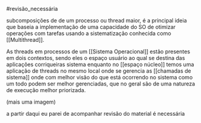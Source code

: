 #revisão_necessária

subcomposições de de um processo ou thread maior, é a principal ideia que baseia a implementação de uma capacidade do SO de otimizar operações com tarefas  usando a sistematização conhecida como [[Multithread]]. 

As threads em processos de um [[Sistema Operacional]] estão presentes em dois contextos, sendo eles o espaço usuário ao qual se destina das aplicações corriqueiras sistema enquanto no [[espaço núcleo]] temos uma aplicação de threads no mesmo local onde se gerencia as [[chamadas de sistema]] onde com melhor visão do que está ocorrendo no sistema como um todo podem ser melhor gerenciadas, que no geral são de uma natureza de execução melhor priorizada. 


(mais uma imagem)

a partir daqui eu parei de acompanhar revisão do material é necessária

